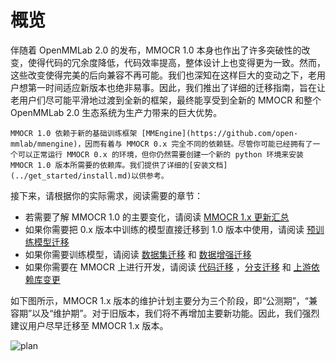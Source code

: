 # 概览

伴随着 OpenMMLab 2.0 的发布，MMOCR 1.0 本身也作出了许多突破性的改变，使得代码的冗余度降低，代码效率提高，整体设计上也变得更为一致。然而，这些改变使得完美的后向兼容不再可能。我们也深知在这样巨大的变动之下，老用户想第一时间适应新版本也绝非易事。因此，我们推出了详细的迁移指南，旨在让老用户们尽可能平滑地过渡到全新的框架，最终能享受到全新的 MMOCR 和整个OpenMMLab 2.0 生态系统为生产力带来的巨大优势。

```{warning}
MMOCR 1.0 依赖于新的基础训练框架 [MMEngine](https://github.com/open-mmlab/mmengine)，因而有着与 MMOCR 0.x 完全不同的依赖链。尽管你可能已经拥有了一个可以正常运行 MMOCR 0.x 的环境，但你仍然需要创建一个新的 python 环境来安装 MMOCR 1.0 版本所需要的依赖库。我们提供了详细的[安装文档](../get_started/install.md)以供参考。
```

接下来，请根据你的实际需求，阅读需要的章节：

- 若需要了解 MMOCR 1.0 的主要变化，请阅读 [MMOCR 1.x 更新汇总](./news.md)
- 如果你需要把 0.x 版本中训练的模型直接迁移到 1.0 版本中使用，请阅读 [预训练模型迁移](./model.md)
- 如果你需要训练模型，请阅读 [数据集迁移](./dataset.md) 和 [数据增强迁移](./transforms.md)
- 如果你需要在 MMOCR 上进行开发，请阅读 [代码迁移](code.md) ，[分支迁移](branches.md) 和 [上游依赖库变更](https://github.com/open-mmlab/mmengine/tree/main/docs/zh_cn/migration)

如下图所示，MMOCR 1.x 版本的维护计划主要分为三个阶段，即“公测期”，“兼容期”以及“维护期”。对于旧版本，我们将不再增加主要新功能。因此，我们强烈建议用户尽早迁移至 MMOCR 1.x 版本。

![plan](https://user-images.githubusercontent.com/45810070/192678159-f8965f73-552b-48a1-bf65-659e8f519bdd.png)
